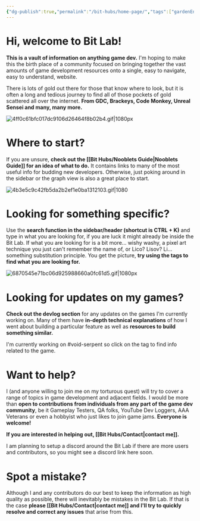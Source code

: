 ```yaml
---
{"dg-publish":true,"permalink":"/bit-hubs/home-page/","tags":["gardenEntry"]}
---
```


# Hi, welcome to Bit Lab!

**This is a vault of information on anything game dev.** I'm hoping to make this the birth place of a community focused on bringing together the vast amounts of game development resources onto a single, easy to navigate, easy to understand, website.

There is lots of gold out there for those that know where to look, but it is often a long and tedious journey to find all of those pockets of gold scattered all over the internet. **From GDC, Brackeys, Code Monkey, Unreal Sensei and many, many more.**

![4ff0c61bfc017dc9106d26464f8b02b4.gif|1080px](/img/user/_Bit%20Lab%20Organisation/Images/4ff0c61bfc017dc9106d26464f8b02b4.gif)

# Where to start?

If you are unsure, **check out the [[Bit Hubs/Nooblets Guide\|Nooblets Guide]] for an idea of what to do.** It contains links to many of the most useful info for budding new developers. Otherwise, just poking around in the sidebar or the graph view is also a great place to start.

![4b3e5c9c42fb5da2b2ef1e0ba1312103.gif|1080](/img/user/_Bit%20Lab%20Organisation/Images/4b3e5c9c42fb5da2b2ef1e0ba1312103.gif)

# Looking for something specific?

Use the **search function in the sidebar/header (shortcut is CTRL + K)** and type in what you are looking for, if you are luck it might already be inside the Bit Lab. If what you are looking for is a bit more... wishy washy, a pixel art technique you just can't remember the name of, or Lico? Lisov? Li... something substitution principle. You get the picture, **try using the tags to find what you are looking for.** 

![6870545e71bc06d925988660a0fc61d5.gif|1080px](/img/user/_Bit%20Lab%20Organisation/Images/6870545e71bc06d925988660a0fc61d5.gif)

# Looking for updates on my games?

**Check out the devlog section** for any updates on the games I'm currently working on. Many of them have **in-depth technical explanations** of how I went about building a particular feature as well as **resources to build something similar.**

I'm currently working on #void-serpent so click on the tag to find info related to the game.

# Want to help?

I (and anyone willing to join me on my torturous quest) will try to cover a range of topics in game development and adjacent fields. I would be more than **open to contributions from individuals from any part of the game dev community**, be it Gameplay Testers, QA folks, YouTube Dev Loggers, AAA Veterans or even a hobbyist who just likes to join game jams. **Everyone is welcome!**

**If you are interested in helping out, [[Bit Hubs/Contact\|contact me]].** 

I am planning to setup a discord around the Bit Lab if there are more users and contributors, so you might see a discord link here soon.

# Spot a mistake?

Although I and any contributors do our best to keep the information as high quality as possible, there will inevitably be mistakes in the Bit Lab. If that is the case **please [[Bit Hubs/Contact\|contact me]] and I'll try to quickly resolve and correct any issues** that arise from this.